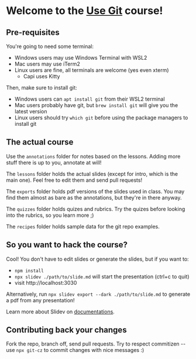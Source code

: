 # Welcome to the [Use Git](https://github.com/barraponto/usegit) course!

## Pre-requisites

You're going to need some terminal:

- Windows users may use Windows Terminal with WSL2 
- Mac users may use iTerm2
- Linux users are fine, all terminals are welcome (yes even xterm)
    - Capi uses Kitty

Then, make sure to install git:

- Windows users can `apt install git` from their WSL2 terminal
- Mac users probably have git, but `brew install git` will give you the latest version
- Linux users should try `which git` before using the package managers to install git

## The actual course

Use the `annotations` folder for notes based on the lessons.
Adding more stuff there is up to you, annotate at will!

The `lessons` folder holds the actual slides (except for intro, which is the main one).
Feel free to edit them and send pull requests!

The `exports` folder holds pdf versions of the slides used in class.
You may find them almost as bare as the annotations, but they're in there anyway.

The `quizzes` folder holds quizes and rubrics.
Try the quizes before looking into the rubrics, so you learn more ;)

The `recipes` folder holds sample data for the git repo examples.

## So you want to hack the course?

Cool! You don't have to edit slides or generate the slides, but if you want to:

- `npm install`
- `npx slidev ./path/to/slide.md` will start the presentation (ctrl+c to quit)
- visit http://localhost:3030

Alternatively, run `npx slidev export --dark ./path/to/slide.md` to generate a pdf from any presentation!

Learn more about Slidev on [documentations](https://sli.dev/).

## Contributing back your changes

Fork the repo, branch off, send pull requests.
Try to respect commitizen -- use `npx git-cz` to commit changes with nice messages :)